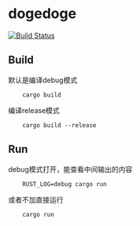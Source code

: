 # dogedoge

[![Build Status](https://travis-ci.org/DaviRain-Su/dogedoge.svg?branch=main)](https://travis-ci.org/DaviRain-Su/dogedoge)

## Build

默认是编译debug模式
```shell
    cargo build 
```
编译release模式
```shell
    cargo build --release
```

## Run

debug模式打开，能查看中间输出的内容
```shell
    RUST_LOG=debug cargo run
```
或者不加直接运行
```shell
    cargo run
```